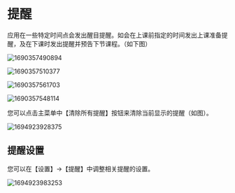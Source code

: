 # 提醒

应用在一些特定时间点会发出醒目提醒。如会在上课前指定的时间发出上课准备提醒，及在下课时发出提醒并预告下节课程。（如下图）

![1690357490894](pack://application:,,,/ClassIsland;component/Assets/Documents/image/Basic/1690357490894.png)

![1690357510377](pack://application:,,,/ClassIsland;component/Assets/Documents/image/Basic/1690357510377.png)

![1690357561703](pack://application:,,,/ClassIsland;component/Assets/Documents/image/Basic/1690357561703.png)

![1690357548114](pack://application:,,,/ClassIsland;component/Assets/Documents/image/Basic/1690357548114.png)

您可以点击主菜单中【清除所有提醒】按钮来清除当前显示的提醒（如图）。

![1694923928375](pack://application:,,,/ClassIsland;component/Assets/Documents/image/Notifications/1694923928375.png)

## 提醒设置

您可以在【设置】->【提醒】中调整相关提醒的设置。

![1694923983253](pack://application:,,,/ClassIsland;component/Assets/Documents/image/Notifications/1694923983253.png)
